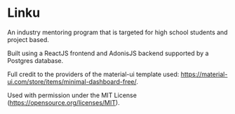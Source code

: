 # Linku
An industry mentoring program that is targeted for high school students and project based. 

Built using a ReactJS frontend and AdonisJS backend supported by a Postgres database.

Full credit to the providers of the material-ui template used: https://material-ui.com/store/items/minimal-dashboard-free/.

Used with permission under the MIT License (https://opensource.org/licenses/MIT).
